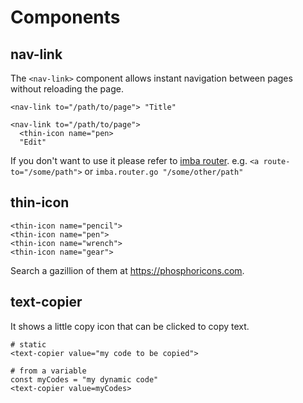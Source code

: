 
# Components

## nav-link

The `<nav-link>` component allows instant navigation between pages without reloading the page.

```imba
<nav-link to="/path/to/page"> "Title"

<nav-link to="/path/to/page">
  <thin-icon name="pen>
  "Edit"
```

If you don't want to use it please refer to [imba router](https://imba.io/docs/router). e.g. `<a route-to="/some/path">` or `imba.router.go "/some/other/path"`

## thin-icon

```imba
<thin-icon name="pencil">
<thin-icon name="pen">
<thin-icon name="wrench">
<thin-icon name="gear">
```

Search a gazillion of them at <https://phosphoricons.com>.

## text-copier

It shows a little copy icon that can be clicked to copy text.

```imba
# static
<text-copier value="my code to be copied">

# from a variable
const myCodes = "my dynamic code"
<text-copier value=myCodes>
```
